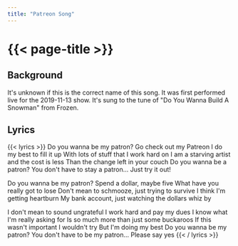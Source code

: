 ```yaml
---
title: "Patreon Song"
---
```

# {{< page-title >}}

## Background
It's unknown if this is the correct name of this song.  It was first performed live for the 2019-11-13 show.  It's sung to the tune of "Do You Wanna Build A Snowman" from Frozen.

## Lyrics
{{< lyrics >}}
Do you wanna be my patron?
Go check out my Patreon
I do my best to fill it up
With lots of stuff that I work hard on
I am a starving artist and the cost is less
Than the change left in your couch
Do you wanna be a patron?
You don't have to stay a patron...
Just try it out!

Do you wanna be my patron?
Spend a dollar, maybe five
What have you really got to lose
Don't mean to schmooze, just trying to survive
I think I'm getting heartburn
My bank account, just watching the dollars whiz by

I don't mean to sound ungrateful
I work hard and pay my dues
I know what I'm really asking for
Is so much more than just some buckaroos
If this wasn't important
I wouldn't try
But I'm doing my best
Do you wanna be my patron?
You don't have to be my patron...
Please say yes
{{< / lyrics >}}
